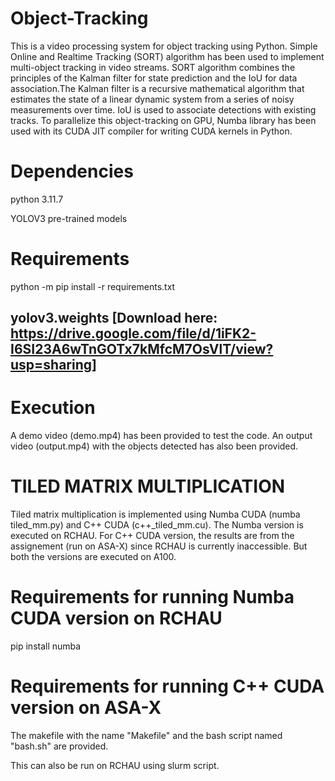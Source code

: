 # Object-Tracking
This is a video processing system for object tracking using Python. Simple Online and Realtime Tracking (SORT) algorithm has been used to
implement multi-object tracking in video streams. SORT algorithm combines the principles of the Kalman filter for state prediction and the IoU for data association.The Kalman filter is a recursive mathematical algorithm that estimates the state of a linear dynamic system from a series of noisy measurements over time. IoU is used to associate detections with existing tracks. To parallelize this object-tracking on GPU, Numba library has been used with its CUDA JIT compiler for writing CUDA kernels in Python.

# Dependencies
python 3.11.7

YOLOV3 pre-trained models

# Requirements
python -m pip install -r requirements.txt

## yolov3.weights [Download here: https://drive.google.com/file/d/1iFK2-I6SI23A6wTnGOTx7kMfcM7OsVlT/view?usp=sharing] 

# Execution 
A demo video (demo.mp4) has been provided to test the code. An output video (output.mp4) with the objects detected has also been provided.

# TILED MATRIX MULTIPLICATION 
Tiled matrix multiplication is implemented using Numba CUDA (numba tiled_mm.py) and C++ CUDA (c++_tiled_mm.cu). The Numba version is executed on RCHAU. For C++ CUDA version, the results are from the assignement (run on ASA-X) since RCHAU is currently inaccessible. But both the versions are executed on A100.

# Requirements for running Numba CUDA version on RCHAU
pip install numba

# Requirements for running C++ CUDA version on ASA-X 
The makefile with the name "Makefile" and the bash script named "bash.sh" are provided.

This can also be run on RCHAU using slurm script.
